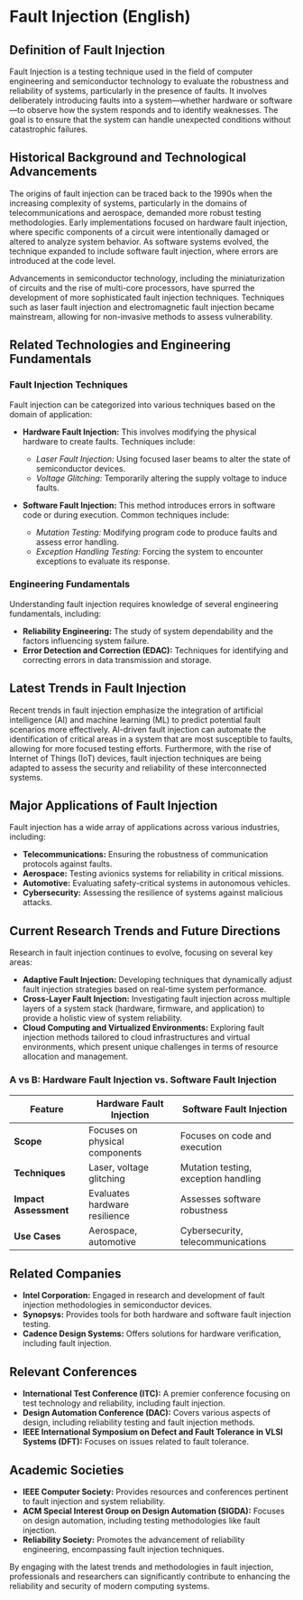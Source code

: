 # Fault Injection (English)

## Definition of Fault Injection

Fault Injection is a testing technique used in the field of computer engineering and semiconductor technology to evaluate the robustness and reliability of systems, particularly in the presence of faults. It involves deliberately introducing faults into a system—whether hardware or software—to observe how the system responds and to identify weaknesses. The goal is to ensure that the system can handle unexpected conditions without catastrophic failures.

## Historical Background and Technological Advancements

The origins of fault injection can be traced back to the 1990s when the increasing complexity of systems, particularly in the domains of telecommunications and aerospace, demanded more robust testing methodologies. Early implementations focused on hardware fault injection, where specific components of a circuit were intentionally damaged or altered to analyze system behavior. As software systems evolved, the technique expanded to include software fault injection, where errors are introduced at the code level.

Advancements in semiconductor technology, including the miniaturization of circuits and the rise of multi-core processors, have spurred the development of more sophisticated fault injection techniques. Techniques such as laser fault injection and electromagnetic fault injection became mainstream, allowing for non-invasive methods to assess vulnerability.

## Related Technologies and Engineering Fundamentals

### Fault Injection Techniques

Fault injection can be categorized into various techniques based on the domain of application:

- **Hardware Fault Injection:** This involves modifying the physical hardware to create faults. Techniques include:
  - *Laser Fault Injection:* Using focused laser beams to alter the state of semiconductor devices.
  - *Voltage Glitching:* Temporarily altering the supply voltage to induce faults.

- **Software Fault Injection:** This method introduces errors in software code or during execution. Common techniques include:
  - *Mutation Testing:* Modifying program code to produce faults and assess error handling.
  - *Exception Handling Testing:* Forcing the system to encounter exceptions to evaluate its response.

### Engineering Fundamentals

Understanding fault injection requires knowledge of several engineering fundamentals, including:
- **Reliability Engineering:** The study of system dependability and the factors influencing system failure.
- **Error Detection and Correction (EDAC):** Techniques for identifying and correcting errors in data transmission and storage.

## Latest Trends in Fault Injection

Recent trends in fault injection emphasize the integration of artificial intelligence (AI) and machine learning (ML) to predict potential fault scenarios more effectively. AI-driven fault injection can automate the identification of critical areas in a system that are most susceptible to faults, allowing for more focused testing efforts. Furthermore, with the rise of Internet of Things (IoT) devices, fault injection techniques are being adapted to assess the security and reliability of these interconnected systems.

## Major Applications of Fault Injection

Fault injection has a wide array of applications across various industries, including:

- **Telecommunications:** Ensuring the robustness of communication protocols against faults.
- **Aerospace:** Testing avionics systems for reliability in critical missions.
- **Automotive:** Evaluating safety-critical systems in autonomous vehicles.
- **Cybersecurity:** Assessing the resilience of systems against malicious attacks.

## Current Research Trends and Future Directions

Research in fault injection continues to evolve, focusing on several key areas:

- **Adaptive Fault Injection:** Developing techniques that dynamically adjust fault injection strategies based on real-time system performance.
- **Cross-Layer Fault Injection:** Investigating fault injection across multiple layers of a system stack (hardware, firmware, and application) to provide a holistic view of system reliability.
- **Cloud Computing and Virtualized Environments:** Exploring fault injection methods tailored to cloud infrastructures and virtual environments, which present unique challenges in terms of resource allocation and management.

### A vs B: Hardware Fault Injection vs. Software Fault Injection

| Feature                     | Hardware Fault Injection         | Software Fault Injection          |
|-----------------------------|----------------------------------|-----------------------------------|
| **Scope**                   | Focuses on physical components    | Focuses on code and execution      |
| **Techniques**              | Laser, voltage glitching         | Mutation testing, exception handling|
| **Impact Assessment**       | Evaluates hardware resilience     | Assesses software robustness        |
| **Use Cases**               | Aerospace, automotive            | Cybersecurity, telecommunications   |

## Related Companies

- **Intel Corporation:** Engaged in research and development of fault injection methodologies in semiconductor devices.
- **Synopsys:** Provides tools for both hardware and software fault injection testing.
- **Cadence Design Systems:** Offers solutions for hardware verification, including fault injection.

## Relevant Conferences

- **International Test Conference (ITC):** A premier conference focusing on test technology and reliability, including fault injection.
- **Design Automation Conference (DAC):** Covers various aspects of design, including reliability testing and fault injection methods.
- **IEEE International Symposium on Defect and Fault Tolerance in VLSI Systems (DFT):** Focuses on issues related to fault tolerance.

## Academic Societies

- **IEEE Computer Society:** Provides resources and conferences pertinent to fault injection and system reliability.
- **ACM Special Interest Group on Design Automation (SIGDA):** Focuses on design automation, including testing methodologies like fault injection.
- **Reliability Society:** Promotes the advancement of reliability engineering, encompassing fault injection techniques.

By engaging with the latest trends and methodologies in fault injection, professionals and researchers can significantly contribute to enhancing the reliability and security of modern computing systems.